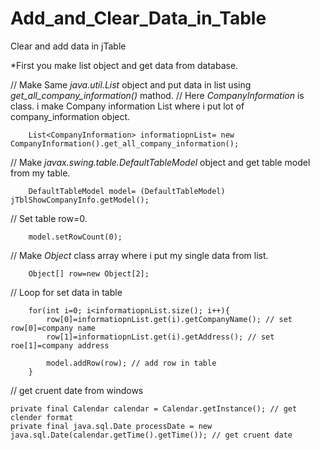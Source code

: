 # Add_and_Clear_Data_in_Table
Clear and add data in jTable


*First you make list object and get data from database.

// Make Same *java.util.List* object and put data in list using *get_all_company_information()* mathod.
// Here *CompanyInformation* is class. i make Company information List where i put lot of company_information
   object.
        
        List<CompanyInformation> informatiopnList= new CompanyInformation().get_all_company_information();
        
// Make *javax.swing.table.DefaultTableModel* object and get table model from my table.
        
        DefaultTableModel model= (DefaultTableModel) jTblShowCompanyInfo.getModel();
      
// Set table row=0.
      
        model.setRowCount(0);

// Make *Object* class array where i put my single data from list.

        Object[] row=new Object[2];
        
// Loop for set data in table
        
        for(int i=0; i<informatiopnList.size(); i++){
            row[0]=informatiopnList.get(i).getCompanyName(); // set row[0]=company name
            row[1]=informatiopnList.get(i).getAddress(); // set roe[1]=company address
            
            model.addRow(row); // add row in table
        }
        
        
    
// get cruent date from windows
    
    private final Calendar calendar = Calendar.getInstance(); // get clender format
    private final java.sql.Date processDate = new java.sql.Date(calendar.getTime().getTime()); // get cruent date
